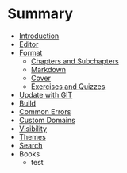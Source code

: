 # Summary

* [Introduction](README.md)
* [Editor](editor/README.md)
* [Format](book/format.md)
   * [Chapters and Subchapters](book/chapters.md)
   * [Markdown](markdown/README.md)
   * [Cover](book/cover.md)
   * [Exercises and Quizzes](book/exercises.md)
* [Update with GIT](book/push.md)
* [Build](book/build.md)
* [Common Errors](book/errors.md)
* [Custom Domains](book/domains.md)
* [Visibility](book/visibility.md)
* [Themes](book/themes.md)
* [Search](platform/search.md)
* Books
   * test

